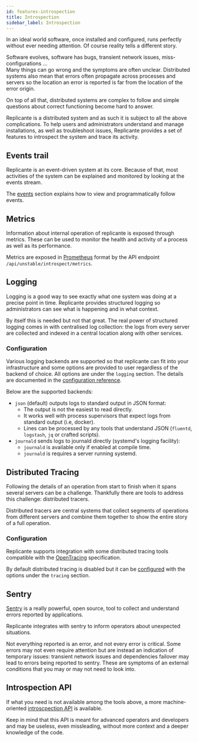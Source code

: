 ```yaml
---
id: features-introspection
title: Introspection
sidebar_label: Introspection
---
```


In an ideal world software, once installed and configured, runs perfectly without ever needing attention.
Of course reality tells a different story.

Software evolves, software has bugs, transient network issues, miss-configurations ...  
Many things can go wrong and the symptoms are often unclear.
Distributed systems also mean that errors often propagate across processes
and servers so the location an error is reported is far from the location of the error origin.

On top of all that, distributed systems are complex to follow and
simple questions about correct functioning become hard to answer.

Replicante is a distributed system and as such it is subject to all the above complications.
To help users and administrators understand and manage installations, as well as troubleshoot issues,
Replicante provides a set of features to introspect the system and trace its activity.


## Events trail
Replicante is an event-driven system at its core.
Because of that, most activities of the system can be explained and monitored
by looking at the events stream.

The [events](features-events.md) section explains how to view and programmatically follow events.


## Metrics
Information about internal operation of replicante is exposed through metrics.
These can be used to monitor the health and activity of a process as well as its performance.

Metrics are exposed in [Prometheus](https://prometheus.io/)
format by the API endpoint `/api/unstable/introspect/metrics`.


## Logging
Logging is a good way to see exactly what one system was doing at a precise point in time.
Replicante provides structured logging so administrators can see what is happening and in what context.

By itself this is needed but not that great.
The real power of structured logging comes in with centralised log collection:
the logs from every server are collected and indexed in a central location along with other services.


### Configuration
Various logging backends are supported so that replicante can fit into your infrastructure
and some options are provided to user regardless of the backend of choice.
All options are under the `logging` section.
The details are documented in the [configuration reference](admin-config.md).

Below are the supported backends:

  * `json` (default) outputs logs to standard output in JSON format:
    * The output is not the easiest to read directly.
    * It works well with process supervisors that expect logs from standard output (i.e, docker).
    * Lines can be processed by any tools that understand JSON (`fluentd`, `logstash`, `jq` or crafted scripts).
  * `journald` sends logs to journald directly (systemd's logging facility):
    * `journald` is available only if enabled at compile time.
    * `journald` is requires a server running systemd.


## Distributed Tracing
Following the details of an operation from start to finish when it spans several servers
can be a challenge.
Thankfully there are tools to address this challenge: distributed tracers.

Distributed tracers are central systems that collect segments of operations from different servers
and combine them together to show the entire story of a full operation.


### Configuration
Replicante supports integration with some distributed tracing tools compatible with the
[OpenTracing](http://opentracing.io/) specification.

By default distributed tracing is disabled but it can be [configured](admin-config.md)
with the options under the `tracing` section.


## Sentry
[Sentry](https://sentry.io/) is a really powerful, open source, tool to collect
and understand errors reported by applications.

Replicante integrates with sentry to inform operators about unexpected situations.

Not everything reported is an error, and not every error is critical.
Some errors may not even require attention but are instead an indication of temporary
issues: transient network issues and dependencies failover may lead to errors
being reported to sentry.
These are symptoms of an external conditions that you may or may not need to look into.


## Introspection API
If what you need is not available among the tools above, a more machine-oriented
[introscpection API](api-introspection.md) is available.

Keep in mind that this API is meant for advanced operators and developers and may be
useless, even missleading, without more context and a deeper knowledge of the code.
